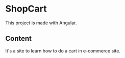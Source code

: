 # ShopCart

This project is made with Angular.

## Content

It's a site to learn how to do a cart in e-commerce site.
